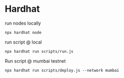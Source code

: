 # Hardhat

run nodes locally
```
npx hardhat node
```

run script  @ local
```
npx hardhat run scripts/run.js
```

Run script @ mumbai testnet
```
npx hardhat run scripts/deploy.js --network mumbai
```
